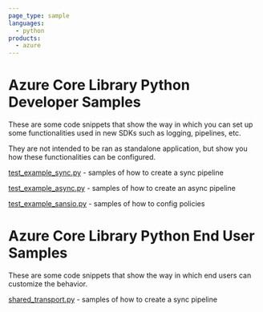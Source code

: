```yaml
---
page_type: sample
languages:
  - python
products:
  - azure
---
```


# Azure Core Library Python Developer Samples

These are some code snippets that show the way in which you can set up some functionalities used in new SDKs such as logging, pipelines, etc.

They are not intended to be ran as standalone application, but show you how these functionalities can be configured.

[test_example_sync.py](https://github.com/Azure/azure-sdk-for-python/blob/main/sdk/core/azure-core/samples/test_example_sync.py) - samples of how to create a sync pipeline

[test_example_async.py](https://github.com/Azure/azure-sdk-for-python/blob/main/sdk/core/azure-core/samples/test_example_async.py) - samples of how to create an async pipeline

[test_example_sansio.py](https://github.com/Azure/azure-sdk-for-python/blob/main/sdk/core/azure-core/samples/test_example_sansio.py) - samples of how to config policies

# Azure Core Library Python End User Samples

These are some code snippets that show the way in which end users can customize the behavior.

[shared_transport.py](https://github.com/Azure/azure-sdk-for-python/blob/main/sdk/core/azure-core/samples/shared_transport.py) - samples of how to create a sync pipeline
